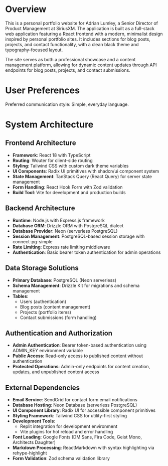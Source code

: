 # Overview

This is a personal portfolio website for Adrian Lumley, a Senior Director of Product Management at SiriusXM. The application is built as a full-stack web application featuring a React frontend with a modern, minimalist design inspired by personal portfolio sites. It includes sections for blog posts, projects, and contact functionality, with a clean black theme and typography-focused layout.

The site serves as both a professional showcase and a content management platform, allowing for dynamic content updates through API endpoints for blog posts, projects, and contact submissions.

# User Preferences

Preferred communication style: Simple, everyday language.

# System Architecture

## Frontend Architecture
- **Framework**: React 18 with TypeScript
- **Routing**: Wouter for client-side routing
- **Styling**: Tailwind CSS with custom dark theme variables
- **UI Components**: Radix UI primitives with shadcn/ui component system
- **State Management**: TanStack Query (React Query) for server state management
- **Form Handling**: React Hook Form with Zod validation
- **Build Tool**: Vite for development and production builds

## Backend Architecture
- **Runtime**: Node.js with Express.js framework
- **Database ORM**: Drizzle ORM with PostgreSQL dialect
- **Database Provider**: Neon (serverless PostgreSQL)
- **Session Management**: PostgreSQL-based session storage with connect-pg-simple
- **Rate Limiting**: Express rate limiting middleware
- **Authentication**: Basic bearer token authentication for admin operations

## Data Storage Solutions
- **Primary Database**: PostgreSQL (Neon serverless)
- **Schema Management**: Drizzle Kit for migrations and schema management
- **Tables**: 
  - Users (authentication)
  - Blog posts (content management)
  - Projects (portfolio items)
  - Contact submissions (form handling)

## Authentication and Authorization
- **Admin Authentication**: Bearer token-based authentication using ADMIN_KEY environment variable
- **Public Access**: Read-only access to published content without authentication
- **Protected Operations**: Admin-only endpoints for content creation, updates, and unpublished content access

## External Dependencies
- **Email Service**: SendGrid for contact form email notifications
- **Database Hosting**: Neon Database (serverless PostgreSQL)
- **UI Component Library**: Radix UI for accessible component primitives
- **Styling Framework**: Tailwind CSS for utility-first styling
- **Development Tools**: 
  - Replit integration for development environment
  - Vite plugins for hot reload and error handling
- **Font Loading**: Google Fonts (DM Sans, Fira Code, Geist Mono, Architects Daughter)
- **Markdown Processing**: ReactMarkdown with syntax highlighting via rehype-highlight
- **Form Validation**: Zod schema validation library
